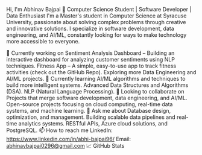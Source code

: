 Hi, I'm Abhinav Bajpai 👋
Computer Science Student | Software Developer | Data Enthusiast
I'm a Master's student in Computer Science at Syracuse University, passionate about solving complex problems through creative and innovative solutions. I specialize in software development, data engineering, and AI/ML, constantly looking for ways to make technology more accessible to everyone.

🔭 Currently working on
Sentiment Analysis Dashboard – Building an interactive dashboard for analyzing customer sentiments using NLP techniques.
Fitness App – A simple, easy-to-use app to track fitness activities (check out the GitHub Repo).
Exploring more Data Engineering and AI/ML projects.
🌱 Currently learning
AI/ML algorithms and techniques to build more intelligent systems.
Advanced Data Structures and Algorithms (DSA).
NLP (Natural Language Processing).
👯 Looking to collaborate on
Projects that merge software development, data engineering, and AI/ML.
Open-source projects focusing on cloud computing, real-time data systems, and machine learning.
💬 Ask me about
Database design, optimization, and management.
Building scalable data pipelines and real-time analytics systems.
RESTful APIs, Azure cloud solutions, and PostgreSQL.
📫 How to reach me
LinkedIn: https://www.linkedin.com/in/abhi-bajpai96/
Email: abhinavbajpai0296@gmail.com
📈 GitHub Stats
